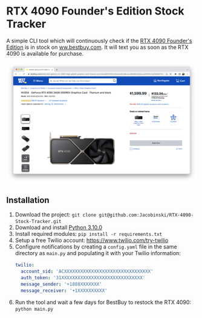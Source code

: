 # RTX 4090 Founder's Edition Stock Tracker

A simple CLI tool which will continuously check if the [RTX 4090 Founder's Edition](https://www.nvidia.com/en-us/geforce/graphics-cards/40-series/rtx-4090/) is in stock on [ww.bestbuy.com](https://www.bestbuy.com/site/nvidia-geforce-rtx-4090-24gb-gddr6x-graphics-card-titanium-and-black). It will text you as soon as the RTX 4090 is available for purchase.

![Image showng RTX 4090 out of stock](assets/website.png)

## Installation

1. Download the project: `git clone git@github.com:Jacobinski/RTX-4090-Stock-Tracker.git`
2. Download and install [Python 3.10.0](https://www.python.org/downloads/release/python-3100/)
3. Install required modules: `pip install -r requirements.txt`
4. Setup a free Twilio account: https://www.twilio.com/try-twilio
5. Configure notifications by creating a `config.yaml` file in the same directory as `main.py` and populating it with your Twilio information:
    ```yaml
    twilio:
      account_sid: 'ACXXXXXXXXXXXXXXXXXXXXXXXXXXXXXXXX'
      auth_token: '31XXXXXXXXXXXXXXXXXXXXXXXXXXXXXX'
      message_sender: '+1888XXXXXXX'
      message_receiver: '+1XXXXXXXXXX'
    ```
6. Run the tool and wait a few days for BestBuy to restock the RTX 4090: `python main.py`
